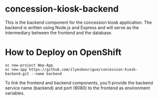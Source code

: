 # concession-kiosk-backend

This is the backend component for the concession kiosk application. The backend is written using Node.js and Express and will serve as the intermediary between the frontend and the database.

# How to Deploy on OpenShift

```
oc new-project Wep-App
oc new-app https://github.com/ilyesbourigua/concession-kiosk-backend.git --name backend
```

To link the frontend and backend components, you'll provide the backend service name (backend) and port (8080) to the frontend as environment variables.


